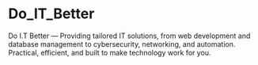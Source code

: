 # Do_IT_Better
Do I.T Better — Providing tailored IT solutions, from web development and database management to cybersecurity, networking, and automation. Practical, efficient, and built to make technology work for you.
